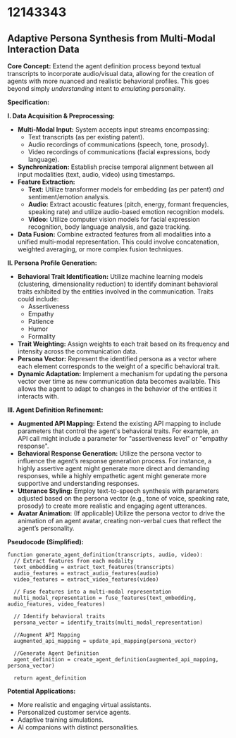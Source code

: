# 12143343

## Adaptive Persona Synthesis from Multi-Modal Interaction Data

**Core Concept:** Extend the agent definition process beyond textual transcripts to incorporate audio/visual data, allowing for the creation of agents with more nuanced and realistic behavioral profiles. This goes beyond simply *understanding* intent to *emulating* personality.

**Specification:**

**I. Data Acquisition & Preprocessing:**

*   **Multi-Modal Input:** System accepts input streams encompassing:
    *   Text transcripts (as per existing patent).
    *   Audio recordings of communications (speech, tone, prosody).
    *   Video recordings of communications (facial expressions, body language).
*   **Synchronization:** Establish precise temporal alignment between all input modalities (text, audio, video) using timestamps.
*   **Feature Extraction:**
    *   **Text:** Utilize transformer models for embedding (as per patent) *and* sentiment/emotion analysis.
    *   **Audio:** Extract acoustic features (pitch, energy, formant frequencies, speaking rate) and utilize audio-based emotion recognition models.
    *   **Video:** Utilize computer vision models for facial expression recognition, body language analysis, and gaze tracking.
*   **Data Fusion:** Combine extracted features from all modalities into a unified multi-modal representation. This could involve concatenation, weighted averaging, or more complex fusion techniques.

**II. Persona Profile Generation:**

*   **Behavioral Trait Identification:** Utilize machine learning models (clustering, dimensionality reduction) to identify dominant behavioral traits exhibited by the entities involved in the communication. Traits could include:
    *   Assertiveness
    *   Empathy
    *   Patience
    *   Humor
    *   Formality
*   **Trait Weighting:** Assign weights to each trait based on its frequency and intensity across the communication data.
*   **Persona Vector:**  Represent the identified persona as a vector where each element corresponds to the weight of a specific behavioral trait.
*   **Dynamic Adaptation:** Implement a mechanism for updating the persona vector over time as new communication data becomes available. This allows the agent to adapt to changes in the behavior of the entities it interacts with.

**III. Agent Definition Refinement:**

*   **Augmented API Mapping:** Extend the existing API mapping to include parameters that control the agent's behavioral traits. For example, an API call might include a parameter for "assertiveness level" or "empathy response".
*   **Behavioral Response Generation:** Utilize the persona vector to influence the agent’s response generation process. For instance, a highly assertive agent might generate more direct and demanding responses, while a highly empathetic agent might generate more supportive and understanding responses.
*   **Utterance Styling:** Employ text-to-speech synthesis with parameters adjusted based on the persona vector (e.g., tone of voice, speaking rate, prosody) to create more realistic and engaging agent utterances.
*   **Avatar Animation:** (If applicable) Utilize the persona vector to drive the animation of an agent avatar, creating non-verbal cues that reflect the agent’s personality.

**Pseudocode (Simplified):**

```
function generate_agent_definition(transcripts, audio, video):
  // Extract features from each modality
  text_embedding = extract_text_features(transcripts)
  audio_features = extract_audio_features(audio)
  video_features = extract_video_features(video)

  // Fuse features into a multi-modal representation
  multi_modal_representation = fuse_features(text_embedding, audio_features, video_features)

  // Identify behavioral traits
  persona_vector = identify_traits(multi_modal_representation)

  //Augment API Mapping
  augmented_api_mapping = update_api_mapping(persona_vector)

  //Generate Agent Definition
  agent_definition = create_agent_definition(augmented_api_mapping, persona_vector)

  return agent_definition
```

**Potential Applications:**

*   More realistic and engaging virtual assistants.
*   Personalized customer service agents.
*   Adaptive training simulations.
*   AI companions with distinct personalities.